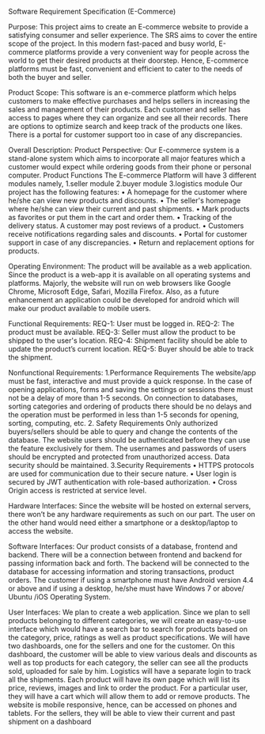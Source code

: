Software Requirement Specification  (E-Commerce)

Purpose:
   This project aims to create an E-commerce website to provide a satisfying consumer and seller 
experience. The SRS aims to cover the entire scope of the project. In this modern fast-paced and 
busy world, E-commerce platforms provide a very convenient way for people across the world to 
get their desired products at their doorstep. Hence, E-commerce platforms must be fast, 
convenient and efficient to cater to the needs of both the buyer and seller.

Product Scope:
   This software is an e-commerce platform which helps customers to make effective purchases and 
helps sellers in increasing the sales and management of their products. Each customer and seller 
has access to pages where they can organize and see all their records. There are options to 
optimize search and keep track of the products one likes. There is a portal for customer support 
too in case of any discrepancies.

Overall Description:
Product Perspective:
   Our E-commerce system is a stand-alone system which aims to incorporate all major features 
which a customer would expect while ordering goods from their phone or personal computer.
Product Functions
The E-commerce Platform will have 3 different modules namely,
   1.seller module
   2.buyer module
   3.logistics module
Our project has the following features:
   • A homepage for the customer where he/she can view new products and discounts.
   • The seller's homepage where he/she can view their current and past shipments.
   • Mark products as favorites or put them in the cart and order them.
   • Tracking of the delivery status. A customer may post reviews of a product.
   • Customers receive notifications regarding sales and discounts.
   • Portal for customer support in case of any discrepancies.
   • Return and replacement options for products. 
   
Operating Environment:
   The product will be available as a web application. Since the product is a web-app it is 
available on all operating systems and platforms. Majorly, the website will run on web 
browsers like Google Chrome, Microsoft Edge, Safari, Mozilla Firefox. Also, as a future 
enhancement an application could be developed for android which will make our product 
available to mobile users.

Functional Requirements:
    REQ-1: User must be logged in. 
    REQ-2: The product must be available.
    REQ-3: Seller must allow the product to be shipped to the user's location.
    REQ-4: Shipment facility should be able to update the product’s current location.
    REQ-5: Buyer should be able to track the shipment.
    
Nonfunctional Requirements:
1.Performance Requirements
   The website/app must be fast, interactive and must provide a quick response. In the case of 
opening applications, forms and saving the settings or sessions there must not be a delay of more 
than 1-5 seconds. On connection to databases, sorting categories and ordering of products there 
should be no delays and the operation must be performed in less than 1-5 seconds for opening, 
sorting, computing, etc.
2. Safety Requirements
   Only authorized buyers/sellers should be able to query and change the contents of the database. 
The website users should be authenticated before they can use the feature exclusively for them. 
The usernames and passwords of users should be encrypted and protected from unauthorized 
access. Data security should be maintained.
3.Security Requirements
   • HTTPS protocols are used for communication due to their secure nature.
   • User login is secured by JWT authentication with role-based authorization.
   • Cross Origin access is restricted at service level.
   
Hardware Interfaces:
   Since the website will be hosted on external servers, there won’t be any hardware 
requirements as such on our part. The user on the other hand would need either a smartphone 
or a desktop/laptop to access the website.

Software Interfaces:
   Our product consists of a database, frontend and backend. There will be a connection 
between frontend and backend for passing information back and forth. The backend will be 
connected to the database for accessing information and storing transactions, product orders. The 
customer if using a smartphone must have Android version 4.4 or above and if using a desktop, 
he/she must have Windows 7 or above/ Ubuntu /iOS Operating System.

User Interfaces:
   We plan to create a web application. Since we plan to sell products belonging to different 
categories, we will create an easy-to-use interface which would have a search bar to search for 
products based on the category, price, ratings as well as product specifications. We will have two 
dashboards, one for the sellers and one for the customer. On this dashboard, the customer will be 
able to view various deals and discounts as well as top products for each category, the seller can 
see all the products sold, uploaded for sale by him. Logistics will have a separate login to track 
all the shipments. Each product will have its own page which will list its price, reviews, images 
and link to order the product. For a particular user, they will have a cart which will allow them to 
add or remove products. The website is mobile responsive, hence, can be accessed on phones and 
tablets. For the sellers, they will be able to view their current and past shipment on a dashboard
